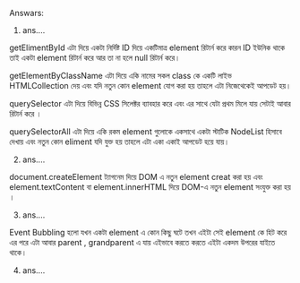 Answars:

1. ans....

 getElimentById এটা দিয়ে একটা নির্দিষ্ট ID দিয়ে একটিমাত্র element রিটার্ন করে কারন ID ইউনিক থাকে তাই একটা element রিটার্ন করে আর তা না হলে null রিটার্ন করে।

getElementByClassName এটা দিয়ে একি নামের সকল class কে একটি লাইভ HTMLCollection দেয় এবং যদি নতুন কোন element যোগ করা হয় তাহলে এটা নিজেথেকেই আপডেট হয়। 

querySelector এটা দিয়ে বিভিন্ন CSS সিলেক্টর ব্যাবহার করে এবং এর সাথে যেটা প্রথম মিলে যায় সেটাই আবার রিটার্ন করে ।

querySelectorAll এটা দিয়ে একি রকম element গুলোকে একসাথে একটা স্টাটিক NodeList হিসাবে দেখায় এবং নতুন কোন eliment যদি যুক্ত হয় তাহলে এটা একা একাই আপডেট হয়ে যায়।

2. ans....

document.createElement ট্যাগনেম দিয়ে DOM এ নতুন element creat করা হয় এবং element.textContent বা element.innerHTML দিয়ে DOM-এ নতুন element সংযুক্ত করা হয় ।

3. ans....

Event Bubbling হলো যখন একটা element এ কোন কিছু ঘটে তখন এইটা সেই element কে হিট করে এর পরে এটা আবার parent , grandparent এ যায় এইভাবে করতে করতে এইটা একদম উপরের যাইতে থাকে। 

4. ans....

